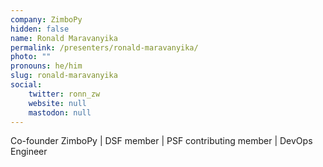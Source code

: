 ```yaml
---
company: ZimboPy
hidden: false
name: Ronald Maravanyika
permalink: /presenters/ronald-maravanyika/
photo: ""
pronouns: he/him
slug: ronald-maravanyika
social:
    twitter: ronn_zw
    website: null
    mastodon: null
---
```


Co-founder ZimboPy | DSF member | PSF contributing member | DevOps Engineer
